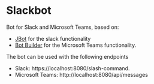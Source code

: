 # Slackbot


Bot for Slack and Microsoft Teams, based on:
* [JBot](https://github.com/rampatra/jbot) for the slack functionality
* [Bot Builder](https://github.com/microsoft/botbuilder-java) for the Microsoft Teams functionality.

The bot can be used with the following endpoints
* Slack: https://localhost:8080/slash-command.
* Microsoft Teams: http://localhost:8080/api/messages